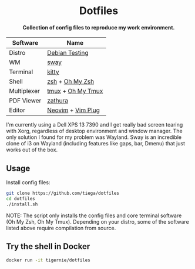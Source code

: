 <h1 align="center">Dotfiles</h1>

<h4 align="center">Collection of config files to reproduce my work environment.</h4>

| Software    | Name                                                                                                                           |
| ----------- | ------------------------------------------------------------------------------------------------------------------------------ |
| Distro      | [Debian Testing](https://www.debian.org/releases/testing/)                                                                     |
| WM          | [sway](https://github.com/swaywm/sway)                                                                                     |
| Terminal    | [kitty](https://sw.kovidgoyal.net/kitty/)                                                                                      |
| Shell       | [zsh](http://www.zsh.org/) + [Oh My Zsh](https://ohmyz.sh/)                                                                    |
| Multiplexer | [tmux](https://github.com/tmux/tmux) + [Oh My Tmux](https://github.com/gpakosz/.tmux)                                          |
| PDF Viewer  | [zathura](https://pwmt.org/projects/zathura/)                                                                                  |
| Editor      | [Neovim](https://neovim.io/) + [Vim Plug](https://github.com/junegunn/vim-plug)                                                |

I'm currently using a Dell XPS 13 7390 and I get really bad screen tearing with Xorg, regardless of desktop environment and window manager. The only solution I found for my problem was Wayland. Sway is an incredible clone of i3 on Wayland (including features like gaps, bar, Dmenu) that just works out of the box. 

## Usage

Install config files:

```bash
git clone https://github.com/tiega/dotfiles
cd dotfiles
./install.sh
```

NOTE: The script only installs the config files and core terminal software (Oh My Zsh, Oh My Tmux). Depending on your distro, some of the software listed above require compilation from source.

## Try the shell in Docker

```bash
docker run -it tigernie/dotfiles
```
